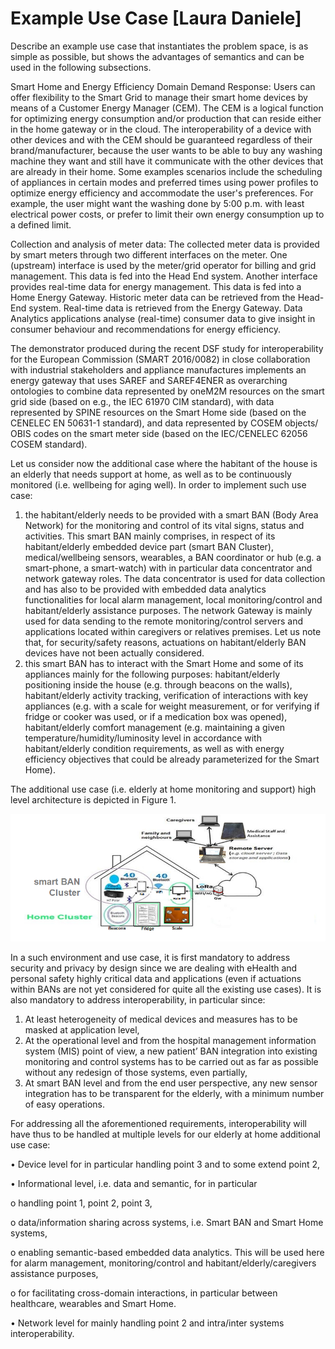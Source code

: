 # Example Use Case [Laura Daniele]
Describe an example use case that instantiates the problem space, is as simple as possible, but shows the advantages of semantics and can be used in the following subsections.

Smart Home and Energy Efficiency Domain
Demand Response: Users can offer flexibility to the Smart Grid to manage their smart home devices by means of a Customer Energy Manager (CEM). The CEM is a logical function for optimizing energy consumption and/or production that can reside either in the home gateway or in the cloud. The interoperability of a device with other devices and with the CEM should be guaranteed regardless of their brand/manufacturer, because the user wants to be able to buy any washing machine they want and still have it communicate with the other devices that are already in their home. Some examples scenarios include the scheduling of appliances in certain modes and preferred times using power profiles to optimize energy efficiency and accommodate the user's preferences. For example, the user might want the washing done by 5:00 p.m. with least electrical power costs, or prefer to limit their own energy consumption up to a defined limit.

Collection and analysis of meter data: The collected meter data is provided by smart meters through two different interfaces on the meter. One (upstream) interface is used by the meter/grid operator for billing and grid management. This data is fed into the Head End system. Another interface provides real-time data for energy management. This data is fed into a Home Energy Gateway. Historic meter data can be retrieved from the Head-End system. Real-time data is retrieved from the Energy Gateway. Data Analytics applications analyse (real-time) consumer data to give insight in consumer behaviour and recommendations for energy efficiency.

The demonstrator produced during the recent DSF study for interoperability for the European Commission (SMART 2016/0082) in close collaboration with industrial stakeholders and appliance manufactures implements an energy gateway that uses SAREF and SAREF4ENER as overarching ontologies to combine data represented by oneM2M resources on the smart grid side (based on e.g., the IEC 61970 CIM standard), with data represented by SPINE resources on the Smart Home side (based on the CENELEC EN 50631-1 standard), and data represented by COSEM objects/ OBIS codes on the smart meter side (based on the IEC/CENELEC 62056 COSEM standard). 

Let us consider now the additional case where the habitant of the house is an elderly that needs support at home, as well as to be continuously monitored (i.e. wellbeing for aging well). In order to implement such use case:
  1.	the habitant/elderly needs to be provided with a smart BAN (Body Area Network) for the monitoring and control of its vital    signs, status and activities. This smart BAN mainly comprises, in respect of its habitant/elderly embedded device part (smart BAN Cluster), medical/wellbeing sensors, wearables, a BAN coordinator or hub (e.g. a smart-phone, a smart-watch) with in particular data concentrator and network gateway roles. The data concentrator is used for data collection and has also to be provided with embedded data analytics functionalities for local alarm management, local monitoring/control and habitant/elderly assistance purposes. The network Gateway is mainly used for data sending to the remote monitoring/control servers and applications located within caregivers or relatives premises. Let us note that, for security/safety reasons, actuations on habitant/elderly BAN devices have not been actually considered. 
  2.	this smart BAN has to interact with the Smart Home and some of its appliances mainly for the following purposes: habitant/elderly positioning inside the house (e.g. through beacons on the walls), habitant/elderly activity tracking, verification of interactions with key appliances (e.g. with a scale for weight measurement, or for verifying if fridge or cooker was used, or if a medication box was opened), habitant/elderly comfort management (e.g. maintaining a given temperature/humidity/luminosity level in accordance with habitant/elderly condition requirements, as well as with energy efficiency objectives that could be already parameterized for the Smart Home).

The additional use case (i.e. elderly at home monitoring and support) high level architecture is depicted in Figure 1.

![](img/SemInteropElderlyHomeUseCase.png)

In a such environment and use case, it is first mandatory to address security and privacy by design since we are dealing with eHealth and personal safety highly critical data and applications (even if actuations within BANs are not yet considered for quite all the existing use cases). It is also mandatory to address interoperability, in particular since:
1.	At least heterogeneity of medical devices and measures has to be masked at application level,
2.	At the operational level and from the hospital management information system (MIS) point of view, a new patient’ BAN integration into existing monitoring and control systems has to be carried out as far as possible without any redesign of those systems, even partially,
3.	At smart BAN level and from the end user perspective, any new sensor integration has to be transparent for the elderly, with a minimum number of easy operations.

For addressing all the aforementioned requirements, interoperability will have thus to be handled at multiple levels for our elderly at home additional use case:

•	Device level for in particular handling point 3 and to some extend point 2,

•	Informational level, i.e. data and semantic, for in particular

  o	handling point 1, point 2, point 3, 
  
  o	data/information sharing across systems, i.e. Smart BAN and Smart Home systems,
  
  o	enabling semantic-based embedded data analytics. This will be used here for alarm management, monitoring/control and habitant/elderly/caregivers assistance purposes,
  
  o	for facilitating cross-domain interactions, in particular between healthcare, wearables and Smart Home.

•	Network level for mainly handling point 2 and intra/inter systems interoperability.

